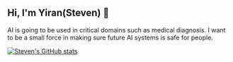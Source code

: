 ## Hi, I'm Yiran(Steven) 👋

AI is going to be used in critical domains such as medical diagnosis. I want to be a small force in making sure future AI systems is safe for people.

[![Steven's GitHub stats](https://github-readme-stats.vercel.app/api?username=steven-yiran)](https://github.com/steven-yiran/github-readme-stats)

<!---
Steven-Yiran/Steven-Yiran is a special repository because its `README.md` (this file) appears on your GitHub profile.
You can click the Preview link to take a look at your changes.
--->
